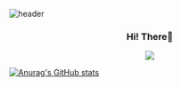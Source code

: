 <!--
**tauche-t/tauche-t** is a ✨ _special_ ✨ repository because its `README.md` (this file) appears on your GitHub profile.

Here are some ideas to get you started:

- 🔭 I’m currently working on ...
- 🌱 I’m currently learning ...
- 👯 I’m looking to collaborate on ...
- 🤔 I’m looking for help with ...
- 💬 Ask me about ...
- 📫 How to reach me: ...
- 😄 Pronouns: ...
- ⚡ Fun fact: ...
-->

![header](https://capsule-render.vercel.app/api?type=waving&color=gradient&height=300&section=header&text=Build%20a%20Junmo&fontSize=90)

<h3 align="center">
   Hi! There👋
</h3>

<div align=center>
<!--   ![JavaScript](https://img.shields.io/badge/JavaScript-F7DF1E?style=flat-square&logo=JavaScript&logoColor=black) -->
  <img src="https://img.shields.io/badge/JavaScript-F7DF1E?style=flat-square&logo=JavaScript&logoColor=black" />
</div>

[![Anurag's GitHub stats](https://github-readme-stats.vercel.app/api?username=tauche-t)](https://github.com/anuraghazra/github-readme-stats)
